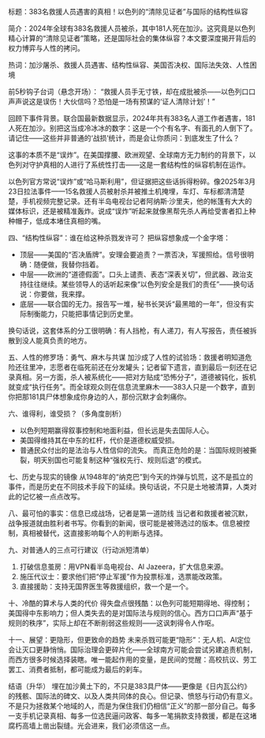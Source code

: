 标题：383名救援人员遇害的真相！以色列的“清除见证者”与国际的结构性纵容

简介：2024年全球有383名救援人员被杀，其中181人死在加沙。这究竟是以色列精心计算的“清除见证者”策略，还是国际社会的集体纵容？本文要深度揭开背后的权力博弈与人性的拷问。

热词：加沙屠杀、救援人员遇害、结构性纵容、美国否决权、国际法失效、人性困境

前5秒钩子台词（悬念开场）：
“救援人员手无寸铁，却在成批被杀——以色列口口声声说这是误伤！大伙信吗？恐怕是一场有预谋的‘证人清除计划’！”

回顾下事件背景。联合国最新数据显示，2024年共有383名人道工作者遇害，181人死在加沙。别把这当成冷冰冰的数字：这是一个个有名字、有面孔的人倒下了。请记住——这些并非普通的‘战损’统计，而是会让你质问：到底发生了什么？

这事的本质不是“误炸”。在美国撑腰、欧洲观望、全球南方无力制约的背景下，以色列对守护真相的人进行了系统性打击——这是一套结构性的纵容机制在运作。

以色列官方常说“误炸”或“哈马斯利用”，但证据把这些话拆得粉碎。像2025年3月23日拉法事件——15名救援人员被射杀并被推土机掩埋，车灯、车标都清清楚楚，手机视频完整记录。还有半岛电视台记者阿纳斯·沙里夫，他的帐篷有大大的媒体标识，还是被精准轰炸。说成“误炸”听起来就像黑帮先杀人再给受害者扣上种种帽子，低成本堵住真相的嘴。

四、“结构性纵容”：谁在给这种杀戮发许可？
把纵容想象成一个金字塔：

* 顶层——美国的“否决盾牌”。安理会要追责？一票否决，军援照给。信号很明确：随便做，我替你挡着。
* 中层——欧洲的“道德假面”。口头上谴责、表态“深表关切”，但武器、政治支持往往继续。某些领导人的话听起来像“以色列安全是我们的责任”——换句话说：你要做，我来撑。
* 底层——联合国的无力。报告写一堆，秘书长哭诉“最黑暗的一年”，但没有实际制衡能力，只能把事情记到历史里。

换句话说，这套体系的分工很明确：有人挡枪，有人递刀，有人写报告，责任被拆散到没人能真负责的地方。

五、人性的修罗场：勇气、麻木与共谋
加沙成了人性的试验场：救援者明知道危险还往里冲，志愿者在临死前还在分发罐头；记者留下遗言，直到最后一刻还在记录真相。另一方面，杀人被系统化——把对方贴成“恐怖分子”，道德被钝化，扳机就变成“执行任务”。而全球观众则在信息流里麻木——383人只是一个数字，直到你把那181具尸体想象成你身边的人，那份沉默才会刺痛你。

六、谁得利，谁受损？（多角度剖析）

* 以色列短期赢得叙事控制和地面利益，但长远是失去国际人心。
* 美国得维持其在中东的杠杆，代价是道德权威受损。
* 普通民众付出的是法治与人性信仰的流失。
  而真正危险的是：当国际规则被撕裂，明天别国也可能复制这种“强权先行、规则后退”的模式。

七、历史与现实的镜像
从1948年的“纳克巴”到今天的炸弹与饥荒，这不是孤立的事件，而是历史在不同技术手段下的延续。换句话说，不只是土地被清算，人类对此的记忆被一点点改写。

八、最可怕的事实：信息已成战场，记者是第一道防线
当记者和救援者被沉默，战争报道就由胜利者书写。你看到的新闻，很可能是被筛选过的版本。信息被控制，真相被替代，这直接影响每个人的判断与选择。

九、对普通人的三点可行建议（行动派短清单）

1. 打破信息茧房：用VPN看半岛电视台、Al Jazeera，扩大信息来源。
2. 施压代议士：要求他们把“停止军援”作为投票标准，选票能改政策。
3. 直接援助：支持无国界医生等救援组织，救一个是一个。

十、冷酷的算术与人类的代价
得失盘点很残酷：以色列可能短期得地、得控制；美国得中东影响力；但人类失去的是对国际法与规则的信心。西方口口声声“基于规则的秩序”，实际上却在不断削弱这些规则——这讽刺得令人作呕。

十一、展望：更隐形，但更致命的趋势
未来杀戮可能更“隐形”：无人机、AI定位会让灭口更静悄悄。国际治理会更碎片化——全球南方可能会尝试另建追责机制，而西方很多时候选择装瞎。唯一能起作用的变量，是民间的觉醒：高校抗议、劳工罢工、消费者抵制，都可能成为最后的刹车。

结语（升华）
埋在加沙黄土下的，不只是383具尸体——更像是《日内瓦公约》的残骸、国际法的碑文、以及人类共同体的良心。但记录、愤怒与行动仍有意义。不是只为拯救某个地域的人，而是为保住我们仍相信“正义”的那一部分自己。每多一支手机记录真相、每多一位选民逼问政客、每多一笔捐款支持救援，都是在这堵腐朽高墙上凿出裂缝。光会进来，我们必须信这一点。